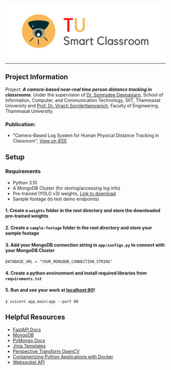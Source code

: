 <div align='center'>
    <img src='static/imgs/smart-classroom-banner.png'>
</div>

---

## Project Information

Project: **_A camera-based near-real time person distance tracking in classrooms_**. Under the supervision of [Dr. Somrudee Deepaisarn](https://www.siit.tu.ac.th/personnel.php?id=252), School of Information, Computer, and Communication Technology, SIIT, Thammasat University and [Prof. Dr. Virach Sornlertlamvanich](https://www.virach.com/), Faculty of Engineering, Thammasat University.

### Publication:

- "Camera-Based Log System for Human Physical Distance Tracking in Classroom", [View on IEEE](https://ieeexplore.ieee.org/document/9980055)

## Setup

### Requirements

- Python 3.10
- A MongoDB Cluster (for storing/accessing log info)
- Pre-trained (YOLO v3) weights, [Link to download](https://mega.nz/folder/Wk9mhZwY#DHWTOaLFBaAlYl4u4PgC2g)
- Sample footage (to test demo endpoints)

#### 1. Create a `weights` folder in the root directory and store the downloaded pre-trained weights

#### 2. Create a `sample-footage` folder in the root directory and store your sample footage

#### 3. Add your MongoDB connection string in `app/configs.py` to connect with your MongoDB Cluster

```
DATABASE_URL = "YOUR_MONGODB_CONNECTION_STRING"
```

#### 4. Create a python environment and install required libraries from `requirements.txt`

#### 5. Run and see your work at [localhost:80](http://localhost:80)!

```
$ uvicorn app.main:app --port 80
```

## Helpful Resources

- [FastAPI Docs](https://fastapi.tiangolo.com)
- [MongoDB](https://www.mongodb.com)
- [PyMongo Docs](https://pymongo.readthedocs.io/en/stable/)
- [Jinja Templates](https://jinja.palletsprojects.com/en/3.1.x/)
- [Perspective Transform OpenCV](https://medium.com/analytics-vidhya/opencv-perspective-transformation-9edffefb2143)
- [Containerizing Python Applications with Docker](https://www.youtube.com/watch?v=0UG2x2iWerk)
- [Websocket API](https://developer.mozilla.org/en-US/docs/Web/API/WebSockets_API)
